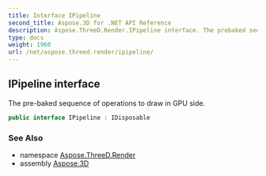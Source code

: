 ```yaml
---
title: Interface IPipeline
second_title: Aspose.3D for .NET API Reference
description: Aspose.ThreeD.Render.IPipeline interface. The prebaked sequence of operations to draw in GPU side
type: docs
weight: 1960
url: /net/aspose.threed.render/ipipeline/
---
```

## IPipeline interface

The pre-baked sequence of operations to draw in GPU side.

```csharp
public interface IPipeline : IDisposable
```

### See Also

* namespace [Aspose.ThreeD.Render](../../aspose.threed.render/)
* assembly [Aspose.3D](../../)


